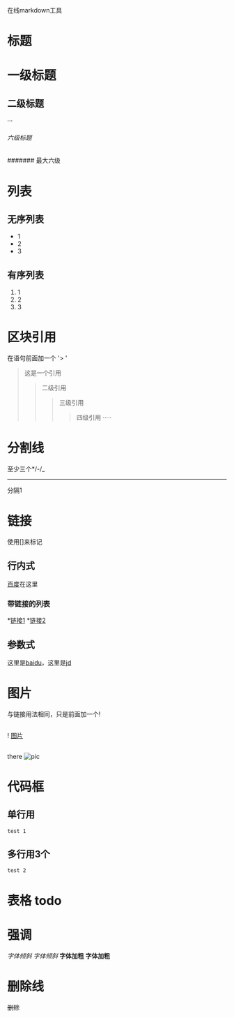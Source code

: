 在线markdown工具

# 标题
# 一级标题
## 二级标题
···
###### 六级标题
####### 最大六级

# 列表
## 无序列表
* 1
* 2
* 3
## 有序列表
1. 1
2. 2
3. 3

# 区块引用
在语句前面加一个 '> '
> 这是一个引用
>> 二级引用
>>> 三级引用
>>>> 四级引用
·····

# 分割线
至少三个*/-/_ 
***
分隔1

# 链接
使用[]来标记
## 行内式
[百度](http://www.baidu.com)在这里
### 带链接的列表
*[链接1](http://www.baidu.com)
*[链接2](http://www.baidu.com "title")

## 参数式
[baidu]: http://www.baidu.com "百度"
[jd]: http://www.jd.com "京东"
这里是[baidu]，这里是[jd]

# 图片
与链接用法相同，只是前面加一个!
## 
! [图片](http://image.baidu.com/search/detail?ct=503316480&z=0&ipn=d&word=%E5%9B%BE%E7%89%87&hs=0&pn=1&spn=0&di=8910&pi=0&rn=1&tn=baiduimagedetail&is=0%2C0&ie=utf-8&oe=utf-8&cl=2&lm=-1&cs=1208538952%2C1443328523&os=979813124%2C369989102&simid=62453799%2C522850401&adpicid=0&lpn=0&ln=30&fr=ala&fm=&sme=&cg=&bdtype=0&oriquery=&objurl=http%3A%2F%2Fa4.att.hudong.com%2F21%2F09%2F01200000026352136359091694357.jpg&fromurl=ippr_z2C%24qAzdH3FAzdH3Fp7rtwg_z%26e3Bkwthj_z%26e3Bv54AzdH3Ftrw1AzdH3Fw9_d8_al_a8daaaaaadmncd8nmnclal8ml9nc0_3r2_z%26e3Bip4s&gsm=1&islist=&querylist=)

## 
[pic]: http://image.baidu.com/search/detail?ct=503316480&z=0&ipn=d&word=%E5%9B%BE%E7%89%87&hs=0&pn=1&spn=0&di=8910&pi=0&rn=1&tn=baiduimagedetail&is=0%2C0&ie=utf-8&oe=utf-8&cl=2&lm=-1&cs=1208538952%2C1443328523&os=979813124%2C369989102&simid=62453799%2C522850401&adpicid=0&lpn=0&ln=30&fr=ala&fm=&sme=&cg=&bdtype=0&oriquery=&objurl=http%3A%2F%2Fa4.att.hudong.com%2F21%2F09%2F01200000026352136359091694357.jpg&fromurl=ippr_z2C%24qAzdH3FAzdH3Fp7rtwg_z%26e3Bkwthj_z%26e3Bv54AzdH3Ftrw1AzdH3Fw9_d8_al_a8daaaaaadmncd8nmnclal8ml9nc0_3r2_z%26e3Bip4s&gsm=1&islist=&querylist=

there ![pic]


# 代码框
## 单行用 ` `
`test 1`
## 多行用3个
```
test 2
```
# 表格 todo

# 强调
*字体倾斜*
_字体倾斜_
**字体加粗**
__字体加粗__

# 删除线
~~删除~~
